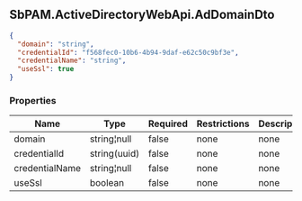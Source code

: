 
<h2 id="tocS_SbPAM.ActiveDirectoryWebApi.AdDomainDto">SbPAM.ActiveDirectoryWebApi.AdDomainDto</h2>

<a id="schemasbpam.activedirectorywebapi.addomaindto"></a>
<a id="schema_SbPAM.ActiveDirectoryWebApi.AdDomainDto"></a>
<a id="tocSsbpam.activedirectorywebapi.addomaindto"></a>
<a id="tocssbpam.activedirectorywebapi.addomaindto"></a>

```json
{
  "domain": "string",
  "credentialId": "f568fec0-10b6-4b94-9daf-e62c50c9bf3e",
  "credentialName": "string",
  "useSsl": true
}

```

### Properties

|Name|Type|Required|Restrictions|Description|
|---|---|---|---|---|
|domain|string¦null|false|none|none|
|credentialId|string(uuid)|false|none|none|
|credentialName|string¦null|false|none|none|
|useSsl|boolean|false|none|none|


